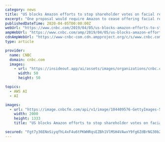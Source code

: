 ```yaml
---
category: news
title: "US blocks Amazon efforts to stop shareholder votes on facial recognition"
excerpt: "One proposal would require Amazon to cease offering facial recognition ... that might result from the service, known as Rekognition. Both proposals face uphill battles to receive a majority ..."
publishedDateTime: 2020-04-05T00:00:00Z
webUrl: "https://www.cnbc.com/2019/04/05/us-blocks-amazon-efforts-to-stop-shareholder-votes-on-facial-recognition.html"
ampWebUrl: "https://www.cnbc.com/amp/2019/04/05/us-blocks-amazon-efforts-to-stop-shareholder-votes-on-facial-recognition.html"
cdnAmpWebUrl: "https://www-cnbc-com.cdn.ampproject.org/c/s/www.cnbc.com/amp/2019/04/05/us-blocks-amazon-efforts-to-stop-shareholder-votes-on-facial-recognition.html"
type: article

provider:
  name: CNBC
  domain: cnbc.com
  images:
    - url: "https://insideout.app/ai/assets/images/organizations/cnbc.com-50x50.jpg"
      width: 50
      height: 50

topics:
  - AWS AI
  - AI

images:
  - url: "https://image.cnbcfm.com/api/v1/image/104409576-GettyImages-522170209.jpg?v=1532563864"
    width: 2000
    height: 1333
    title: "US blocks Amazon efforts to stop shareholder votes on facial recognition"

secured: "Fgt7y36ENoSiyqfhL4xF4u6tPKWHRqsEZBh1VlMSH4VAwxY9fg6ZdBrNG30b2Iw7UM9GMBzWaWAw0aiq+X06Yt8heSXICFD1HKY3rDhSNASQ0fhfha/4btQ3X3r9t87BjeGW5/TpfjcOt1LgLhmFNVJidUn9zIbciqXRxAnpWAvPOHQ2al1+5W1lxMuccr5tn0SxM4a3FEEU/36KTcJ7GAOnYPmqedSN6uoPQ4JQcClo0aUIIL8idf+ZN1oZ0uqXsE0Z/bmDQ7oR952MdNoeWjDBSXy2q6orFyLhTpBnFVsRlGhLxJr2e3hVvPYzuIVj;Yg05dynm4h6LtzDvhL3NOA=="
---
```


